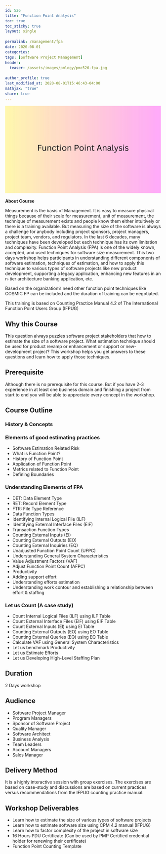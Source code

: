 ```yaml
---
id: 526    
title: "Function Point Analysis"
toc: true
toc_sticky: true
layout: single

permalink: /management/fpa
date: 2020-08-01
categories:
tags: [Software Project Management]
header:
  teaser: /assets/images/pmlogy/pmc526-fpa.jpg

author_profile: true
last_modified_at: 2020-08-01T15:46:43-04:00
mathjax: "true"
share: true
---
```


![FPA](/assets/images/pmlogy/pmc526-fpa.jpg)

**About Course**

Measurement is the basis of Management. It is easy to measure physical things because of their scale for measurement, unit of measurement, the technique of measurement exists and people know them either intuitively or there is a training available. But measuring the size of the software is always a challenge for anybody including project sponsors, project managers, project team, vendors, and regulators. In the last 6 decades, many techniques have been developed but each technique has its own limitation and complexity. Function Point Analysis (FPA) is one of the widely known, accepted, and used techniques for software size measurement. This two days workshop helps participants in understanding different components of software estimation, techniques of estimation, and how to apply this technique to various types of software projects like new product development, supporting a legacy application, enhancing new features in an n-tier architecture banking application, etc.

Based on the organization’s need other function point techniques like COSMIC FP can be included and the duration of training can be negotiated.

This training is based on Counting Practice Manual 4.2 of The International Function Point Users Group (IFPUG)

## Why this Course

This question always puzzles software project stakeholders that how to estimate the size of a software project. What estimation technique should be used for product revamp or enhancement or support or new-development project? This workshop helps you get answers to these questions and learn how to apply those techniques.

## Prerequisite

Although there is no prerequisite for this course. But if you have 2-3 experience in at least one business domain and finishing a project from start to end you will be able to appreciate every concept in the workshop.

## Course Outline

### History & Concepts

### Elements of good estimating practices

*   Software Estimation Related Risk
*   What is Function Point?
*   History of Function Point
*   Application of Function Point
*   Metrics related to Function Point
*   Defining Boundaries

### Understanding Elements of FPA

*   DET: Data Element Type
*   RET: Record Element Type
*   FTR: File Type Reference
*   Data Function Types
*   Identifying Internal Logical File (ILF)
*   Identifying External Interface Files (EIF)
*   Transaction Function Types
*   Counting External Inputs (EI)
*   Counting External Outputs (EO)
*   Counting External Inquiries (EQ)
*   Unadjusted Function Point Count (UFPC)
*   Understanding General System Characteristics
*   Value Adjustment Factors (VAF)
*   Adjust Function Point Count (AFPC)
*   Productivity
*   Adding support effort
*   Understanding efforts estimation
*   Understanding work contour and establishing a relationship between effort & staffing

### Let us Count (A case study)

*   Count Internal Logical Files (ILF) using ILF Table
*   Count External Interface Files (EIF) using EIF Table
*   Count External Inputs (EI) using EI Table
*   Counting External Outputs (EO) using EO Table
*   Counting External Queries (EQ) using EQ Table
*   Calculate VAF using General System Characteristics
*   Let us benchmark Productivity
*   Let us Estimate Efforts
*   Let us Developing High-Level Staffing Plan

## Duration

2 Days workshop

## Audience

*   Software Project Manager
*   Program Managers
*   Sponsor of Software Project
*   Quality Manager
*   Software Architect
*   Business Analysis
*   Team Leaders
*   Account Managers
*   Sales Manager

## Delivery Method

It is a highly interactive session with group exercises. The exercises are based on case-study and discussions are based on current practices versus recommendations from the IFPUG counting practice manual.

## Workshop Deliverables

*   Learn how to estimate the size of various types of software projects
*   Learn how to estimate software size using CPM 4.2 manual (IFPUG)
*   Learn how to factor complexity of the project in software size
*   16 Hours PDU Certificate (Can be used by PMP Certified credential holder for renewing their certificate)
*   Function Point Counting Template

